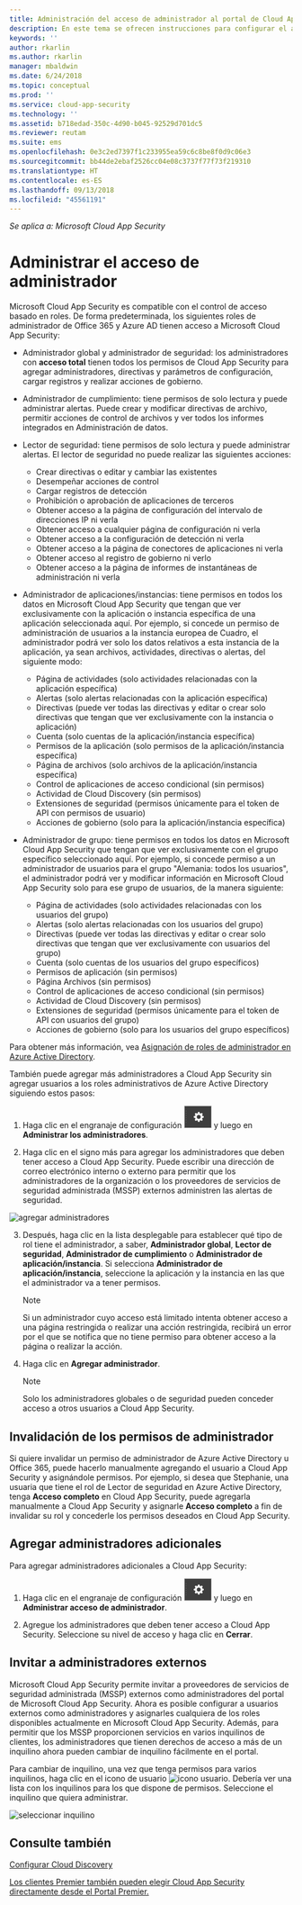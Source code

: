 ```yaml
---
title: Administración del acceso de administrador al portal de Cloud App Security | Microsoft Docs
description: En este tema se ofrecen instrucciones para configurar el acceso al portal de Cloud App Security para sus administradores.
keywords: ''
author: rkarlin
ms.author: rkarlin
manager: mbaldwin
ms.date: 6/24/2018
ms.topic: conceptual
ms.prod: ''
ms.service: cloud-app-security
ms.technology: ''
ms.assetid: b718edad-350c-4d90-b045-92529d701dc5
ms.reviewer: reutam
ms.suite: ems
ms.openlocfilehash: 0e3c2ed7397f1c233955ea59c6c8be8f0d9c06e3
ms.sourcegitcommit: bb44de2ebaf2526cc04e08c3737f77f73f219310
ms.translationtype: HT
ms.contentlocale: es-ES
ms.lasthandoff: 09/13/2018
ms.locfileid: "45561191"
---
```

*Se aplica a: Microsoft Cloud App Security*


# <a name="manage-admin-access"></a>Administrar el acceso de administrador

Microsoft Cloud App Security es compatible con el control de acceso basado en roles. De forma predeterminada, los siguientes roles de administrador de Office 365 y Azure AD tienen acceso a Microsoft Cloud App Security:

- Administrador global y administrador de seguridad: los administradores con **acceso total** tienen todos los permisos de Cloud App Security para agregar administradores, directivas y parámetros de configuración, cargar registros y realizar acciones de gobierno.

- Administrador de cumplimiento: tiene permisos de solo lectura y puede administrar alertas. Puede crear y modificar directivas de archivo, permitir acciones de control de archivos y ver todos los informes integrados en Administración de datos. 

- Lector de seguridad: tiene permisos de solo lectura y puede administrar alertas. El lector de seguridad no puede realizar las siguientes acciones:

  - Crear directivas o editar y cambiar las existentes 
  - Desempeñar acciones de control 
  - Cargar registros de detección
  - Prohibición o aprobación de aplicaciones de terceros
  - Obtener acceso a la página de configuración del intervalo de direcciones IP ni verla
  - Obtener acceso a cualquier página de configuración ni verla 
  - Obtener acceso a la configuración de detección ni verla 
  - Obtener acceso a la página de conectores de aplicaciones ni verla
  - Obtener acceso al registro de gobierno ni verlo 
  - Obtener acceso a la página de informes de instantáneas de administración ni verla 

- Administrador de aplicaciones/instancias: tiene permisos en todos los datos en Microsoft Cloud App Security que tengan que ver exclusivamente con la aplicación o instancia específica de una aplicación seleccionada aquí. Por ejemplo, si concede un permiso de administración de usuarios a la instancia europea de Cuadro, el administrador podrá ver solo los datos relativos a esta instancia de la aplicación, ya sean archivos, actividades, directivas o alertas, del siguiente modo:

  - Página de actividades (solo actividades relacionadas con la aplicación específica)
  - Alertas (solo alertas relacionadas con la aplicación específica)
  - Directivas (puede ver todas las directivas y editar o crear solo directivas que tengan que ver exclusivamente con la instancia o aplicación)
  - Cuenta (solo cuentas de la aplicación/instancia específica)
  - Permisos de la aplicación (solo permisos de la aplicación/instancia específica)
  - Página de archivos (solo archivos de la aplicación/instancia específica)
  - Control de aplicaciones de acceso condicional (sin permisos)
  - Actividad de Cloud Discovery (sin permisos)
  - Extensiones de seguridad (permisos únicamente para el token de API con permisos de usuario)
  - Acciones de gobierno (solo para la aplicación/instancia específica) 

- Administrador de grupo: tiene permisos en todos los datos en Microsoft Cloud App Security que tengan que ver exclusivamente con el grupo específico seleccionado aquí. Por ejemplo, si concede permiso a un administrador de usuarios para el grupo "Alemania: todos los usuarios", el administrador podrá ver y modificar información en Microsoft Cloud App Security solo para ese grupo de usuarios, de la manera siguiente:

  - Página de actividades (solo actividades relacionadas con los usuarios del grupo)
  - Alertas (solo alertas relacionadas con los usuarios del grupo)
  - Directivas (puede ver todas las directivas y editar o crear solo directivas que tengan que ver exclusivamente con usuarios del grupo)
  - Cuenta (solo cuentas de los usuarios del grupo específicos)
  - Permisos de aplicación (sin permisos)
  - Página Archivos (sin permisos)
  - Control de aplicaciones de acceso condicional (sin permisos)
  - Actividad de Cloud Discovery (sin permisos)
  - Extensiones de seguridad (permisos únicamente para el token de API con usuarios del grupo)
  - Acciones de gobierno (solo para los usuarios del grupo específicos)



Para obtener más información, vea [Asignación de roles de administrador en Azure Active Directory](https://docs.microsoft.com/azure/active-directory/active-directory-assign-admin-roles).

También puede agregar más administradores a Cloud App Security sin agregar usuarios a los roles administrativos de Azure Active Directory siguiendo estos pasos:

1. Haga clic en el engranaje de configuración ![icono de configuración](./media/settings-icon.png "settings icon") y luego en **Administrar los administradores**. 

2. Haga clic en el signo más para agregar los administradores que deben tener acceso a Cloud App Security. Puede escribir una dirección de correo electrónico interno o externo para permitir que los administradores de la organización o los proveedores de servicios de seguridad administrada (MSSP) externos administren las alertas de seguridad.
  
  ![agregar administradores](./media/add-admin.png)
    
3. Después, haga clic en la lista desplegable para establecer qué tipo de rol tiene el administrador, a saber, **Administrador global**, **Lector de seguridad**, **Administrador de cumplimiento** o **Administrador de aplicación/instancia**. Si selecciona **Administrador de aplicación/instancia**, seleccione la aplicación y la instancia en las que el administrador va a tener permisos.

     >[!NOTE]
      >Si un administrador cuyo acceso está limitado intenta obtener acceso a una página restringida o realizar una acción restringida, recibirá un error por el que se notifica que no tiene permiso para obtener acceso a la página o realizar la acción.
4. Haga clic en **Agregar administrador**.  

   >[!NOTE]
    >Solo los administradores globales o de seguridad pueden conceder acceso a otros usuarios a Cloud App Security.


## <a name="override-admin-permissions"></a>Invalidación de los permisos de administrador

Si quiere invalidar un permiso de administrador de Azure Active Directory u Office 365, puede hacerlo manualmente agregando el usuario a Cloud App Security y asignándole permisos.
Por ejemplo, si desea que Stephanie, una usuaria que tiene el rol de Lector de seguridad en Azure Active Directory, tenga **Acceso completo** en Cloud App Security, puede agregarla manualmente a Cloud App Security y asignarle **Acceso completo** a fin de invalidar su rol y concederle los permisos deseados en Cloud App Security. 

## <a name="add-additional-admins"></a>Agregar administradores adicionales

Para agregar administradores adicionales a Cloud App Security:
1. Haga clic en el engranaje de configuración ![icono de configuración](./media/settings-icon.png "icono de configuración") y luego en **Administrar acceso de administrador**. 

2. Agregue los administradores que deben tener acceso a Cloud App Security. Seleccione su nivel de acceso y haga clic en **Cerrar**.

  
## <a name="invite-external-admins"></a>Invitar a administradores externos

Microsoft Cloud App Security permite invitar a proveedores de servicios de seguridad administrada (MSSP) externos como administradores del portal de Microsoft Cloud App Security. Ahora es posible configurar a usuarios externos como administradores y asignarles cualquiera de los roles disponibles actualmente en Microsoft Cloud App Security. Además, para permitir que los MSSP proporcionen servicios en varios inquilinos de clientes, los administradores que tienen derechos de acceso a más de un inquilino ahora pueden cambiar de inquilino fácilmente en el portal. 

Para cambiar de inquilino, una vez que tenga permisos para varios inquilinos, haga clic en el icono de usuario ![icono usuario](./media/user-icon.png "icono usuario"). Debería ver una lista con los inquilinos para los que dispone de permisos. Seleccione el inquilino que quiera administrar.

![seleccionar inquilino](./media/choose-tenant.png "seleccionar inquilino")

## <a name="see-also"></a>Consulte también  
[Configurar Cloud Discovery](set-up-cloud-discovery.md)   

[Los clientes Premier también pueden elegir Cloud App Security directamente desde el Portal Premier.](https://premier.microsoft.com/)  
  
  

